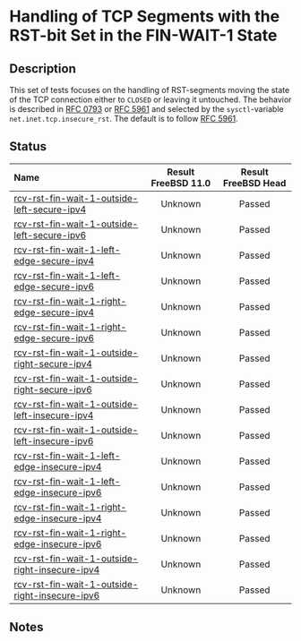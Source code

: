 # Handling of TCP Segments with the RST-bit Set in the FIN-WAIT-1 State

## Description
This set of tests focuses on the handling of RST-segments moving the state of the TCP connection
either to `CLOSED` or leaving it untouched.
The behavior is described in [RFC 0793](https://tools.ietf.org/html/rfc0793) or
[RFC 5961](https://tools.ietf.org/html/rfc5961#section-3) and selected by the
`sysctl`-variable `net.inet.tcp.insecure_rst`.
The default is to follow [RFC 5961](https://tools.ietf.org/html/rfc5961#section-3).

## Status

| Name                                                                                                                                                                                                                                 | Result FreeBSD 11.0 | Result FreeBSD Head |
|:-------------------------------------------------------------------------------------------------------------------------------------------------------------------------------------------------------------------------------------|:-------------------:|:-------------------:|
|[rcv-rst-fin-wait-1-outside-left-secure-ipv4](rcv-rst-fin-wait-1-outside-left-secure-ipv4.pkt "Ensure that the reception of a TCP RST with SEG.SEQ=RCV.NXT-1 in the FIN-WAIT-1 state does not affect the TCP connection")             | Unknown             | Passed              |
|[rcv-rst-fin-wait-1-outside-left-secure-ipv6](rcv-rst-fin-wait-1-outside-left-secure-ipv6.pkt "Ensure that the reception of a TCP RST with SEG.SEQ=RCV.NXT-1 in the FIN-WAIT-1 state does not affect the TCP connection")             | Unknown             | Passed              |
|[rcv-rst-fin-wait-1-left-edge-secure-ipv4](rcv-rst-fin-wait-1-left-edge-secure-ipv4.pkt "Ensure that the reception of a TCP RST with SEG.SEQ=RCV.NXT in the FIN-WAIT-1 state destroys the TCP connection")                            | Unknown             | Passed              |
|[rcv-rst-fin-wait-1-left-edge-secure-ipv6](rcv-rst-fin-wait-1-left-edge-secure-ipv6.pkt "Ensure that the reception of a TCP RST with SEG.SEQ=RCV.NXT in the FIN-WAIT-1 state destroys the TCP connection")                            | Unknown             | Passed              |
|[rcv-rst-fin-wait-1-right-edge-secure-ipv4](rcv-rst-fin-wait-1-right-edge-secure-ipv4.pkt "Ensure that the reception of a TCP RST with SEG.SEQ=RCV.NXT+RCV.WND-1 in the FIN-WAIT-1 state triggers the sending of a challenge ACK")    | Unknown             | Passed              |
|[rcv-rst-fin-wait-1-right-edge-secure-ipv6](rcv-rst-fin-wait-1-right-edge-secure-ipv6.pkt "Ensure that the reception of a TCP RST with SEG.SEQ=RCV.NXT+RCV.WND-1 in the FIN-WAIT-1 state triggers the sending of a challenge ACK")    | Unknown             | Passed              |
|[rcv-rst-fin-wait-1-outside-right-secure-ipv4](rcv-rst-fin-wait-1-outside-right-secure-ipv4.pkt "Ensure that the reception of a TCP RST with SEG.SEQ=RCV.NXT+RCV.WND in the FIN-WAIT-1 state does not affect the TCP connection")     | Unknown             | Passed              |
|[rcv-rst-fin-wait-1-outside-right-secure-ipv6](rcv-rst-fin-wait-1-outside-right-secure-ipv6.pkt "Ensure that the reception of a TCP RST with SEG.SEQ=RCV.NXT+RCV.WND in the FIN-WAIT-1 state does not affect the TCP connection")     | Unknown             | Passed              |
|[rcv-rst-fin-wait-1-outside-left-insecure-ipv4](rcv-rst-fin-wait-1-outside-left-insecure-ipv4.pkt "Ensure that the reception of a TCP RST with SEG.SEQ=RCV.NXT-1 in the FIN-WAIT-1 state does not affect the TCP connection")         | Unknown             | Passed              |
|[rcv-rst-fin-wait-1-outside-left-insecure-ipv6](rcv-rst-fin-wait-1-outside-left-insecure-ipv6.pkt "Ensure that the reception of a TCP RST with SEG.SEQ=RCV.NXT-1 in the FIN-WAIT-1 state does not affect the TCP connection")         | Unknown             | Passed              |
|[rcv-rst-fin-wait-1-left-edge-insecure-ipv4](rcv-rst-fin-wait-1-left-edge-insecure-ipv4.pkt "Ensure that the reception of a TCP RST with SEG.SEQ=RCV.NXT in the FIN-WAIT-1 state destroys the TCP connection")                        | Unknown             | Passed              |
|[rcv-rst-fin-wait-1-left-edge-insecure-ipv6](rcv-rst-fin-wait-1-left-edge-insecure-ipv6.pkt "Ensure that the reception of a TCP RST with SEG.SEQ=RCV.NXT in the FIN-WAIT-1 state destroys the TCP connection")                        | Unknown             | Passed              |
|[rcv-rst-fin-wait-1-right-edge-insecure-ipv4](rcv-rst-fin-wait-1-right-edge-insecure-ipv4.pkt "Ensure that the reception of a TCP RST with SEG.SEQ=RCV.NXT+RCV.WND-1 in the FIN-WAIT-1 state destroys the TCP connection")            | Unknown             | Passed              |
|[rcv-rst-fin-wait-1-right-edge-insecure-ipv6](rcv-rst-fin-wait-1-right-edge-insecure-ipv6.pkt "Ensure that the reception of a TCP RST with SEG.SEQ=RCV.NXT+RCV.WND-1 in the FIN-WAIT-1 state destroys the TCP connection")            | Unknown             | Passed              |
|[rcv-rst-fin-wait-1-outside-right-insecure-ipv4](rcv-rst-fin-wait-1-outside-right-insecure-ipv4.pkt "Ensure that the reception of a TCP RST with SEG.SEQ=RCV.NXT+RCV.WND in the FIN-WAIT-1 state does not affect the TCP connection") | Unknown             | Passed              |
|[rcv-rst-fin-wait-1-outside-right-insecure-ipv6](rcv-rst-fin-wait-1-outside-right-insecure-ipv6.pkt "Ensure that the reception of a TCP RST with SEG.SEQ=RCV.NXT+RCV.WND in the FIN-WAIT-1 state does not affect the TCP connection") | Unknown             | Passed              |

## Notes
